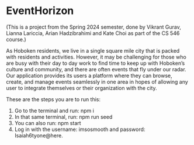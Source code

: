 # EventHorizon

(This is a project from the Spring 2024 semester, done by Vikrant Gurav, Lianna Lariccia, Arian Hadzibrahimi and Kate Choi as part of the CS 546 course.)

As Hoboken residents, we live in a single square mile city that is packed with residents and activities. However, it may be challenging for those who are busy with their day to day work to find time to keep up with Hoboken’s culture and community, and there are often events that fly under our radar. Our application provides its users a platform where they can browse, create, and manage events seamlessly in one area in hopes of allowing any user to integrate themselves or their organization with the city.

These are the steps you are to run this:
1. Go to the terminal and run: npm i
2. In that same terminal, run: npm run seed
3. You can also run: npm start
4. Log in with the username: imsosmooth and password: Isaiah6tyone@here.
